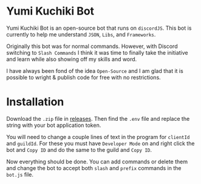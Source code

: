 # Yumi Kuchiki Bot
Yumi Kuchiki Bot is an open-source bot that runs on `discordJS`. This bot is currently to help me understand `JSON`, `Libs`, and `Frameworks`.

Originally this bot was for normal commands. However, with Discord switching to `Slash Commands` I think it was time to finally take the initiative and learn while also showing off my skills and word.

I have always been fond of the idea `Open-Source` and I am glad that it is possible to wright & publish code for free with no restrictions.

# Installation
Download the `.zip` file in [releases](example.com).
Then find the `.env` file and replace the string with your bot application token.

You will need to change a couple lines of text in the program for `clientId` and `guildId`. For these you must have `Developer Mode` on and right click the bot and `Copy ID` and do the same to the guild and `Copy ID`. 

Now everything should be done. You can add commands or delete them and change the bot to accept both `slash` and `prefix` commands in the `bot.js` file.
